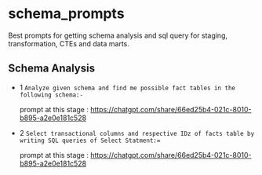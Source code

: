 # schema_prompts
Best prompts for getting schema analysis and sql query for staging, transformation, CTEs and data marts.

## Schema Analysis 

* 1 `Analyze given schema and find me possible fact tables in the following schema:-`

    prompt at this stage : https://chatgpt.com/share/66ed25b4-021c-8010-b895-a2e0e181c528

* 2 `Select transactional columns and respective IDz of facts table by writing SQL queries of Select Statment:=`
  
    prompt at this stage : https://chatgpt.com/share/66ed25b4-021c-8010-b895-a2e0e181c528
